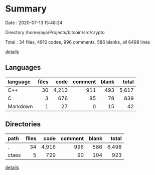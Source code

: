 # Summary

Date : 2020-07-13 15:48:24

Directory /home/aya/Projects/bitcoin/src/crypto

Total : 34 files,  4916 codes, 996 comments, 586 blanks, all 6498 lines

[details](details.md)

## Languages
| language | files | code | comment | blank | total |
| :--- | ---: | ---: | ---: | ---: | ---: |
| C++ | 30 | 4,213 | 911 | 493 | 5,617 |
| C | 3 | 676 | 85 | 78 | 839 |
| Markdown | 1 | 27 | 0 | 15 | 42 |

## Directories
| path | files | code | comment | blank | total |
| :--- | ---: | ---: | ---: | ---: | ---: |
| . | 34 | 4,916 | 996 | 586 | 6,498 |
| ctaes | 5 | 729 | 90 | 104 | 923 |

[details](details.md)